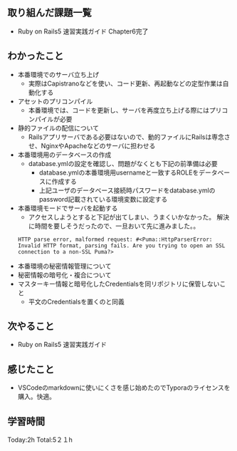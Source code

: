 ## 取り組んだ課題一覧
- Ruby on Rails5 速習実践ガイド Chapter6完了
  
## わかったこと
- 本番環境でのサーバ立ち上げ
  - 実際はCapistranoなどを使い、コード更新、再起動などの定型作業は自動化する
- アセットのプリコンパイル
  - 本番環境では、コードを更新し、サーバを再度立ち上げる際にはプリコンパイルが必要
- 静的ファイルの配信について
  - Railsアプリサーバである必要はないので、動的ファイルにRailsは専念させ、NginxやApacheなどのサーバに担わせる
- 本番環境用のデータベースの作成
  - database.ymlの設定を確認し、問題がなくとも下記の前準備は必要
    - database.ymlの本番環境用usernameと一致するROLEをデータベースに作成する
    - 上記ユーザのデータベース接続時パスワードをdatabase.ymlのpassword記載されている環境変数に設定する
- 本番環境モードでサーバを起動する
  - アクセスしようとすると下記が出てしまい、うまくいかなかった。
    解決に時間を要しそうだったので、一旦おいて先に進みました。。
  ```
  HTTP parse error, malformed request: #<Puma::HttpParserError: Invalid HTTP format, parsing fails. Are you trying to open an SSL connection to a non-SSL Puma?>
  ```
- 本番環境の秘密情報管理について
- 秘密情報の暗号化・複合について
- マスターキー情報と暗号化したCredentialsを同リポジトリに保管しないこと
  - 平文のCredentialsを置くのと同義

## 次やること
- Ruby on Rails5 速習実践ガイド
  
## 感じたこと
- VSCodeのmarkdownに使いにくさを感じ始めたのでTyporaのライセンスを購入。快適。

## 学習時間
Today:2h
Total:5２１h
